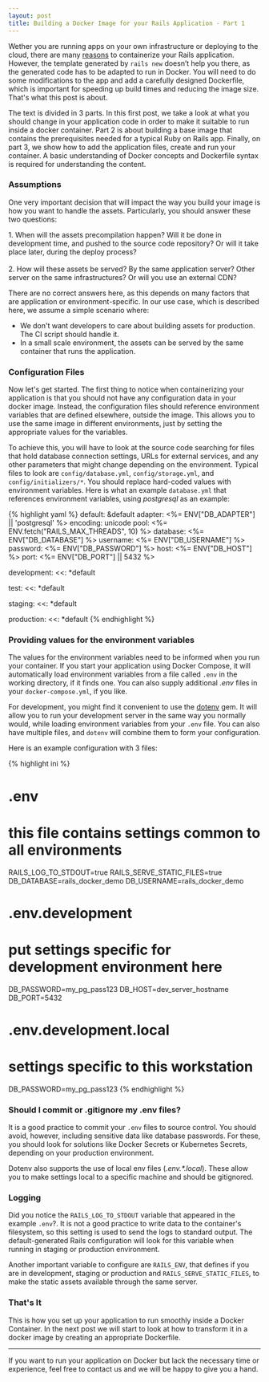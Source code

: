 ```yaml
---
layout: post
title: Building a Docker Image for your Rails Application - Part 1
---
```


Wether you are running apps on your own infrastructure or deploying to the cloud, there are many [reasons](https://www.docker.com/why-docker) to containerize your Rails application. However, the template generated by `rails new` doesn’t help you there, as the generated code has to be adapted to run in Docker. You will need to do some modifications to the app and add a carefully designed Dockerfile, which is important for speeding up build times and reducing the image size. That's what this post is about.

The text is divided in 3 parts. In this first post, we take a look at what you should change in your application code in order to make it suitable to run inside a docker container. Part 2 is about building a base image that contains the prerequisites needed for a typical Ruby on Rails app. Finally, on part 3, we show how to add the application files, create and run your container. A basic understanding of Docker concepts and Dockerfile syntax is required for understanding the content.

### Assumptions

One very important decision that will impact the way you build your image is how you want to handle the assets. Particularly, you should answer these two questions:

<div class="message">
1. When will the assets precompilation happen? Will it be done in development time, and pushed to the source code repository? Or will it take place later, during the deploy process?<br><br>
2. How will these assets be served? By the same application server? Other server on the same infrastructures? Or will you use an external CDN?
</div>

There are no correct answers here, as this depends on many factors that are application or environment-specific. In our use case, which is described here, we assume a simple scenario where:
- We don't want developers to care about building assets for production. The CI script should handle it.
- In a small scale environment, the assets can be served by the same container that runs the application.

<!-- configs -->

### Configuration Files
Now let's get started. The first thing to notice when containerizing your application is that you should not have any configuration data in your docker image. Instead, the configuration files should reference environment variables that are defined elsewhere, outside the image. This allows you to use the same image in different environments, just by setting the appropriate values for the variables.

To achieve this, you will have to look at the source code searching for files that hold database connection settings, URLs for external services, and any other parameters that might change depending on the environment. Typical files to look are `config/database.yml`, `config/storage.yml`, and `config/initializers/*`. You should replace hard-coded values with environment variables. Here is what an example `database.yml` that references environment variables, using *postgresql* as an example:

{% highlight yaml %}
default: &default
  adapter: <%= ENV["DB_ADAPTER"] || 'postgresql' %>
  encoding: unicode
  pool: <%= ENV.fetch("RAILS_MAX_THREADS", 10) %>
  database: <%= ENV["DB_DATABASE"] %>
  username: <%= ENV["DB_USERNAME"] %>
  password: <%= ENV["DB_PASSWORD"] %>
  host: <%= ENV["DB_HOST"] %>
  port: <%= ENV["DB_PORT"] || 5432 %>

development:
  <<: *default

test:
  <<: *default

staging:
  <<: *default

production:
  <<: *default
{% endhighlight %}

### Providing values for the environment variables

The values for the environment variables need to be informed when you run your container. If you start your application using Docker Compose, it will automatically load environment variables from a file called `.env` in the working directory, if it finds one. You can also supply additional *.env* files in your `docker-compose.yml`, if you like.

For development, you might find it convenient to use the [dotenv](https://github.com/bkeepers/dotenv) gem. It will allow you to run your development server in the same way you normally would, while loading environment variables from your `.env` file. You can also have multiple files, and `dotenv` will combine them to form your configuration.

Here is an example configuration with 3 files:

{% highlight ini %}
# .env
# this file contains settings common to all environments
RAILS_LOG_TO_STDOUT=true
RAILS_SERVE_STATIC_FILES=true
DB_DATABASE=rails_docker_demo
DB_USERNAME=rails_docker_demo

# .env.development
# put settings specific for development environment here
DB_PASSWORD=my_pg_pass123
DB_HOST=dev_server_hostname
DB_PORT=5432

# .env.development.local
# settings specific to this workstation
DB_PASSWORD=my_pg_pass123
{% endhighlight %}

### Should I commit or .gitignore my .env files?

It is a good practice to commit your `.env` files to source control. You should avoid, however, including sensitive data like database passwords. For these, you should look for solutions like Docker Secrets or Kubernetes Secrets, depending on your production environment.

Dotenv also supports the use of local env files (*.env.\*.local*). These allow you to make settings local to a specific machine and should be gitignored.


### Logging

Did you notice the `RAILS_LOG_TO_STDOUT` variable that appeared in the example `.env`?. It is not a good practice to write data to the container's filesystem, so this setting is used to send the logs to standard output. The default-generated Rails configuration will look for this variable when running in staging or production environment. 

Another important variable to configure are `RAILS_ENV`, that defines if you are in development, staging or production and `RAILS_SERVE_STATIC_FILES`, to make the static assets available through the same server.

### That's It
This is how you set up your application to run smoothly inside a Docker Container.
In the next post we will start to look at how to transform it in a docker image by creating an appropriate Dockerfile.

---

<div class="message">
If you want to run your application on Docker but lack the necessary time or experience, feel free to contact us and we will be happy to give you a hand.
</div>
